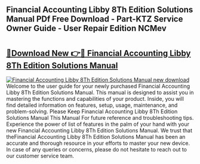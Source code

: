 ## Financial Accounting Libby 8Th Edition Solutions Manual PDf Free Download - Part-KTZ Service Owner Guide - User Repair Edition NCMev

# <h2><a href="http://bc84725.oget.top/?id=Financial+Accounting+Libby+8Th+Edition+Solutions+Manual">🔗Download New 👉🔴 Financial Accounting Libby 8Th Edition Solutions Manual</a></h2>

[![Financial Accounting Libby 8Th Edition Solutions Manual new download](https://i.imgur.com/5g1atiW.png)](http://bc84725.oget.top/?id=Financial+Accounting+Libby+8Th+Edition+Solutions+Manual)
Welcome to the user guide for your newly purchased Financial Accounting Libby 8Th Edition Solutions Manual. This manual is designed to assist you in mastering the functions and capabilities of your product. Inside, you will find detailed information on features, setup, usage, maintenance, and problem-solving. Please Keep Financial Accounting Libby 8Th Edition Solutions Manual This Manual For future reference and troubleshooting tips. Experience the power of list of features in the palm of your hand with your new Financial Accounting Libby 8Th Edition Solutions Manual. We trust that theFinancial Accounting Libby 8Th Edition Solutions Manual has been an accurate and thorough resource in your efforts to master your new device. In case of any queries or concerns, please do not hesitate to reach out to our customer service team.
